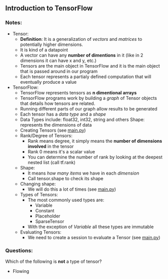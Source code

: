 ## Introduction to TensorFlow
### Notes:
- Tensor:
  - <b>Definition</b>: It is a generalization of <em>vectors</em> and <em>matrices</em> to potentially higher dimensions.
  - It is kind of a datapoint
  - A vector can have any <b>number of dimentions</b> in it (like in 2 dimensions it can have x and y, etc.)
  - Tensors are the main object in TensorFlow and it is the main object that is passed around in our program
  - Each tensor represents a partialy defined computation that will eventually produce a value
- TensorFlow:
  - TensorFlow represents tensors as <b>n dimentional arrays</b>
  - TensorFlow programs work by building a <em>graph</em> of Tensor objects that details how tensors are related.
  - Running different parts of our graph allow results to be generated
  - Each tensor has a <em>data type</em> and a <em>shape</em>
  - Data Types include: float32, int32, string and others
  Shape: represents the dimensions of data
  - Creating Tensors (see [main.py](main.py))
  - Rank/Degree of Tensors:
    - Rank means degree, it simply means the <b>number of dimensions involved</b> in the tensor
    - Rank 0 means it's a scalar value
    - You can determine the number of rank by looking at the deepest nested list (call tf.rank)
  - Shape:
    - It means <em>how many items</em> we have in each <em>dimension</em>
    - Call tensor.shape to check its shape
  - Changing shape:
    - We will do this a lot of times (see [main.py](main.py))
  - Types of Tensors:
    - The most commonly used types are:
      - Variable
      - Constant
      - Placeholder
      - SparseTensor
    - With the exception of <em>Variable</em> all these types are immutable
  - Evaluating Tensors:
    - We need to create a session to evaluate a Tensor (see [main.py](main.py))



### Questions:
Which of the following is <b>not</b> a type of tensor?
- Flowing